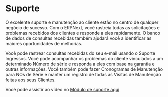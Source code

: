 # Suporte



O excelente suporte e manutenção ao cliente estão no centro de qualquer negócio de sucesso. Com o ERPNext, você rastreia todas as solicitações e problemas recebidos dos clientes e responde a eles rapidamente. O banco de dados de consultas recebidas também ajudará você a identificar as maiores oportunidades de melhorias.


Você pode rastrear consultas recebidas do seu e-mail usando o Suporte
Ingressos. Você pode acompanhar os problemas do cliente vinculados a um determinado
Número de série e responda a eles com base na garantia e outras informações.
Você também pode fazer Cronogramas de Manutenção para NOs de Série e manter um registro de todas as Visitas de Manutenção feitas aos seus Clientes.


Você pode assistir ao vídeo no [Módulo de suporte aqui](https://frappe.school/courses/customer-support-management)



